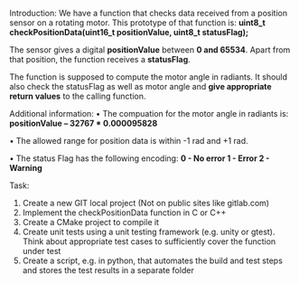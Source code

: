 Introduction: We have a function that checks data received from a position sensor on a rotating motor. This prototype of that function is: 
  **uint8_t checkPositionData(uint16_t positionValue, uint8_t statusFlag);** 
  
The sensor gives a digital **positionValue** between **0 and 65534**. Apart from that position, the function receives a **statusFlag**. 

The function is supposed to compute the motor angle in radiants.
It should also check the statusFlag as well as motor angle and **give appropriate return values** to the calling function.

Additional information: 
• The compuation for the motor angle in radiants is: 
  **positionValue – 32767 * 0.000095828**

• The allowed range for position data is within -1 rad and +1 rad.

• The status Flag has the following encoding:
  **0 - No error 
  1 - Error
  2 - Warning**

Task:
1. Create a new GIT local project (Not on public sites like gitlab.com)
2. Implement the checkPositionData function in C or C++
3. Create a CMake project to compile it
4. Create unit tests using a unit testing framework (e.g. unity or gtest). Think about appropriate test cases to sufficiently cover the function under test
5. Create a script, e.g. in python, that automates the build and test steps and stores the test results in a separate folder
